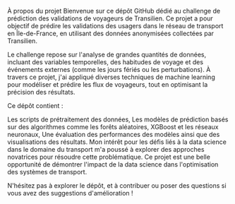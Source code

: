 À propos du projet
Bienvenue sur ce dépôt GitHub dédié au challenge de prédiction des validations de voyageurs de Transilien. Ce projet a pour objectif de prédire les validations des usagers dans le réseau de transport en Île-de-France, en utilisant des données anonymisées collectées par Transilien.

Le challenge repose sur l'analyse de grandes quantités de données, incluant des variables temporelles, des habitudes de voyage et des événements externes (comme les jours fériés ou les perturbations). À travers ce projet, j'ai appliqué diverses techniques de machine learning pour modéliser et prédire les flux de voyageurs, tout en optimisant la précision des résultats.

Ce dépôt contient :

Les scripts de prétraitement des données,
Les modèles de prédiction basés sur des algorithmes comme les forêts aléatoires, XGBoost et les réseaux neuronaux,
Une évaluation des performances des modèles ainsi que des visualisations des résultats.
Mon intérêt pour les défis liés à la data science dans le domaine du transport m'a poussé à explorer des approches novatrices pour résoudre cette problématique. Ce projet est une belle opportunité de démontrer l'impact de la data science dans l'optimisation des systèmes de transport.

N'hésitez pas à explorer le dépôt, et à contribuer ou poser des questions si vous avez des suggestions d'amélioration !
